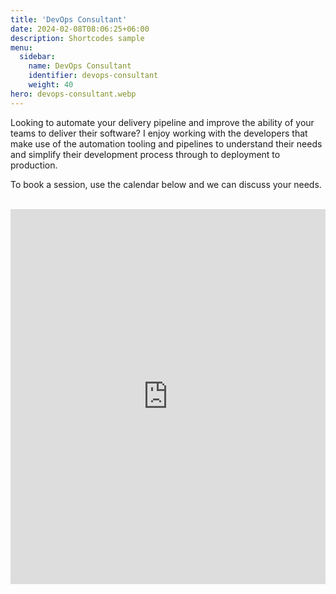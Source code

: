 ```yaml
---
title: 'DevOps Consultant'
date: 2024-02-08T08:06:25+06:00
description: Shortcodes sample
menu:
  sidebar:
    name: DevOps Consultant
    identifier: devops-consultant
    weight: 40
hero: devops-consultant.webp
---
```


Looking to automate your delivery pipeline and improve the ability of your teams to deliver their software? I enjoy working with the developers that make use of the automation tooling and pipelines to understand their needs and simplify their development process through to deployment to production.

To book a session, use the calendar below and we can discuss your needs.</br></br>

<!-- Google Calendar Appointment Scheduling begin -->
<iframe src="https://calendar.google.com/calendar/appointments/schedules/AcZssZ01Y7gYOgh9i-lKXsjkRd_ebFAWUKgB0pzVr2vKdJbkJg9a2cfxF02OLTIn3RJYE72wSPsW7voS?gv=true" style="border: 0; background-color: white;" width="100%" height="600" frameborder="0"></iframe>
<!-- end Google Calendar Appointment Scheduling -->
